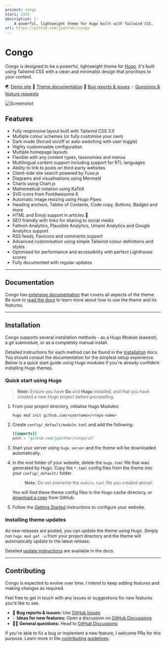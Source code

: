 ```yaml
---
project: congo
stars: 1433
description: |-
    A powerful, lightweight theme for Hugo built with Tailwind CSS.
url: https://github.com/jpanther/congo
---
```


# Congo

Congo is designed to be a powerful, lightweight theme for [Hugo](https://gohugo.io). It's built using Tailwind CSS with a clean and minimalist design that prioritises to your content.

🌏 [Demo site](https://jpanther.github.io/congo/)
📑 [Theme documentation](https://jpanther.github.io/congo/docs/)
🐛 [Bug reports & issues](https://github.com/jpanther/congo/issues)
💡 [Questions & feature requests](https://github.com/jpanther/congo/discussions)

![Screenshot](https://raw.githubusercontent.com/jpanther/congo/stable/images/screenshot.png)

## Features

- Fully responsive layout built with Tailwind CSS 3.0
- Multiple colour schemes (or fully customise your own)
- Dark mode (forced on/off or auto-switching with user toggle)
- Highly customisable configuration
- Multiple homepage layouts
- Flexible with any content types, taxonomies and menus
- Multilingual content support including support for RTL languages
- Ability to link to posts on third-party websites
- Client-side site search powered by Fuse.js
- Diagrams and visualisations using Mermaid
- Charts using Chart.js
- Mathematical notation using KaTeX
- SVG icons from FontAwesome 6
- Automatic image resizing using Hugo Pipes
- Heading anchors, Tables of Contents, Code copy, Buttons, Badges and more
- HTML and Emoji support in articles 🎉
- SEO friendly with links for sharing to social media
- Fathom Analytics, Plausible Analytics, Umami Analytics and Google Analytics support
- RSS feeds, Favicons and comments support
- Advanced customisation using simple Tailwind colour definitions and styles
- Optimised for performance and accessibility with perfect Lighthouse scores
- Fully documented with regular updates

---

## Documentation

Congo has [extensive documentation](https://jpanther.github.io/congo/docs/) that covers all aspects of the theme. Be sure to [read the docs](https://jpanther.github.io/congo/docs/) to learn more about how to use the theme and its features.

---

## Installation

Congo supports several installation methods - as a Hugo Module (easiest), a git submodule, or as a completely manual install.

Detailed instructions for each method can be found in the [Installation](https://jpanther.github.io/congo/docs/installation) docs. You should consult the documentation for the simplest setup experience. Below is a quick start guide using Hugo modules if you're already confident installing Hugo themes.

### Quick start using Hugo

> **Note:** Ensure you have **Go** and **Hugo** installed, and that you have created a new Hugo project before proceeding.

1. From your project directory, initialise Hugo Modules:

   ```shell
   hugo mod init github.com/<username>/<repo-name>
   ```

2. Create `config/_default/module.toml` and add the following:

   ```toml
   [[imports]]
   path = "github.com/jpanther/congo/v2"
   ```

3. Start your server using `hugo server` and the theme will be downloaded automatically.

4. In the root folder of your website, delete the `hugo.toml` file that was generated by Hugo. Copy the `*.toml` config files from the theme into your `config/_default/` folder.

   > **Note:** Do not overwrite the `module.toml` file you created above!

   You will find these theme config files in the Hugo cache directory, or [download a copy](https://github.com/jpanther/congo/tree/stable/config/_default) from GitHub.

5. Follow the [Getting Started](https://jpanther.github.io/congo/docs/getting-started/) instructions to configure your website.

### Installing theme updates

As new releases are posted, you can update the theme using Hugo. Simply run `hugo mod get -u` from your project directory and the theme will automatically update to the latest release.

Detailed [update instructions](https://jpanther.github.io/congo/docs/installation/#installing-updates) are available in the docs.

---

## Contributing

Congo is expected to evolve over time. I intend to keep adding features and making changes as required.

Feel free to get in touch with any issues or suggestions for new features you'd like to see.

- 🐛 **Bug reports & issues:** Use [GitHub Issues](https://github.com/jpanther/congo/issues)
- 💡 **Ideas for new features:** Open a discussion on [GitHub Discussions](https://github.com/jpanther/congo/discussions)
- 🙋‍♀️ **General questions:** Head to [GitHub Discussions](https://github.com/jpanther/congo/discussions)

If you're able to fix a bug or implement a new feature, I welcome PRs for this purpose. Learn more in the [contributing guidelines](https://github.com/jpanther/congo/blob/dev/CONTRIBUTING.md).

